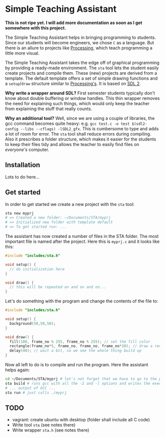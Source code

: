 # Simple Teaching Assistant

**This is not ripe yet. I will add more documentation as soon as I get somewhere with this project.**

The Simple Teaching Assistant helps in bringing programming to students.
Since our students will become engineers, we chose `C` as a language.
But there is an allure to projects like [Processing](https://processing.org/), which teach programming a little more visual.

The Simple Teaching Assistant takes the edge off of graphical programming by providing a ready-made environment.
The `sta` tool lets the student easily create projects and compile them.
These (new) projects are derived from a template. 
The default template offers a set of simple drawing functions and a `setup`/`draw` structure similar to [Processing's](https://processing.org/examples/loop.html).
It is based on [SDL 2](https://www.libsdl.org/).

**Why write a wrapper around SDL?**
First semester students typically don't know about double buffering or window handles.
This thin wrapper removes the need for explaining such things, which would only keep the teacher from explaining the stuff that really counts.

**Why an additional tool?**
Well, since we are using a couple of libraries, the gcc command becomes quite heavy: e.g. `gcc test.c -o test $(sdl2-config --libs --cflags) -lSDL2_gfx`.
This is cumbersome to type and adds a lot of room for error. The `sta` tool shall reduce errors during compiling.
Also it prescribes a folder structure, which makes it easier for the students to keep their files tidy and allows the teacher to easily find files on _everyone's_ computer.

## Installation

Lots to do here...

<!-- * on mac: i installed `brew install sdl2 sdl2_gfx` -->

<!-- I need gfx for drawing ellipses. -->
<!-- for reference: open /usr/local/Cellar/sdl2_gfx/1.0.0/include/ -->

## Get started

In order to get started we create a new project with the `sta` tool:

```bash
sta new myprj
# => Created a new folder: ~/Documents/STA/myprj
# => Initialized new folder with template default
# => To get started run: ...
```

The assistant has now created a number of files in the STA folder. The most important file is named after the project. Here this is `myprj.c` and it looks like this:

```c
#include "includes/sta.h"

void setup() {
  // do initialization here
}

void draw() {
  // this will be repeated on and on and on...
}
```

Let's do something with the program and change the contents of the file to:

```c
#include "includes/sta.h"

void setup() {
  background(50,50,50);
}

void draw() {
  fill(100, frame_no % 255, frame_no % 255); // set the fill color
  rectangle(frame_no*5, frame_no, frame_no, frame_no*10); // draw a rectangle (filled with stroke)
  delay(40); // wait a bit, so we see the whole thing build up
}
```

Now all left to do is to compile and run the program. Here the assistant helps again:

```bash
cd ~/Documents/STA/myprj # let's not forget that we have to go to the project first
sta build # runs gcc with all the -I and -l options and writes the executable to myprj
# ... output of GCC ...
sta run # just calls ./myprj
```

## TODO

* vagrant: create ubuntu with desktop (folder shall include all C code)
* Write tool `sta` (see notes there)
* Write wrapper `sta.h` (see notes there)

